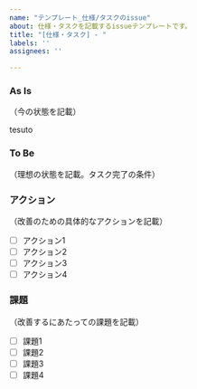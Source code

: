 ```yaml
---
name: "テンプレート_仕様/タスクのissue"
about: 仕様・タスクを記載するissueテンプレートです。
title: "[仕様・タスク] - "
labels: ''
assignees: ''

---
```


### As Is
（今の状態を記載）

tesuto
### To Be 
（理想の状態を記載。タスク完了の条件）


### アクション
（改善のための具体的なアクションを記載）

- [ ] アクション1
- [ ] アクション2
- [ ] アクション3
- [ ] アクション4

### 課題
（改善するにあたっての課題を記載）
- [ ] 課題1
- [ ] 課題2
- [ ] 課題3
- [ ] 課題4
